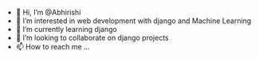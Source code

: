 - 👋 Hi, I’m @Abhirishi
- 👀 I’m interested in web development with django and Machine Learning
- 🌱 I’m currently learning django
- 💞️ I’m looking to collaborate on django projects
- 📫 How to reach me ...

<!---
Abhirishi/Abhirishi is a ✨ special ✨ repository because its `README.md` (this file) appears on your GitHub profile.
You can click the Preview link to take a look at your changes.
--->
